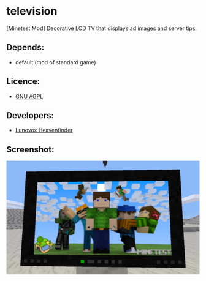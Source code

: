 # television

[Minetest Mod] Decorative LCD TV that displays ad images and server tips.

## Depends:
 * default (mod of standard game)

## Licence: 
 * [GNU AGPL](https://github.com/Lunovox/television/blob/master/LICENSE)

## Developers:
 * [Lunovox Heavenfinder](https://libreplanet.org/wiki/User:Lunovox)
 
## Screenshot:

![](https://raw.githubusercontent.com/Lunovox/television/master/screenshot.png)
